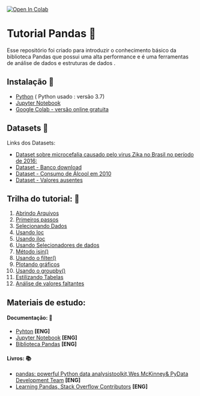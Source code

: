 [![Open In Colab](https://colab.research.google.com/assets/colab-badge.svg)](https://colab.research.google.com/github/dressalsl/tutorialPandas)

# Tutorial Pandas :page_facing_up:

Esse repositório foi criado para introduzir o conhecimento básico da biblioteca Pandas que possui uma alta performance e é uma ferramentas de análise de dados e estruturas de dados .

## Instalação :floppy_disk:

* [Python](https://www.python.org/downloads/) (
Python usado : versão 3.7)
* [Jupyter Notebook](https://jupyter.org/install)
* [Google Colab - versão online gratuita](https://colab.research.google.com/notebooks/welcome.ipynb#recent=true)


## Datasets :open_file_folder:

Links dos Datasets:
* [Dataset sobre microcefalia causado pelo virus Zika no Brasil no período de 2016:](https://raw.githubusercontent.com/BuzzFeedNews/zika-data/master/data/parsed/brazil/brazil-microcephaly-2016-01-23-table-1.csv)
* [Dataset - Banco download ](https://archive.ics.uci.edu/ml/datasets/Bank+Marketing)  
* [Dataset - Consumo de Álcool em 2010 ](https://github.com/fivethirtyeight/data/tree/master/alcohol-consumption) 
* [Dataset - Valores ausentes ](https://www.kaggle.com/friedrichreichhart/ditloantest) 


## Trilha do tutorial: :pushpin:
01. [Abrindo Arquivos](https://github.com/dressalsl/tutorialPandas/blob/master/01%20-%20abrindoArquivos.ipynb) 
02. [Primeiros passos](https://github.com/dressalsl/tutorialPandas/blob/master/02%20-%20primeirosPassos.ipynb) 
03. [Selecionando Dados](https://github.com/dressalsl/tutorialPandas/blob/master/03%20-%20SelecionandoDadosDataFrame.ipynb)
04. [Usando loc](https://github.com/dressalsl/tutorialPandas/blob/master/04%20-%20usandoLocParaSelecionarDados.ipynb)
05. [Usando iloc](https://github.com/dressalsl/tutorialPandas/blob/master/05%20-%20usandoIlocParaSelecionarDados.ipynb)
06. [Usando Selecionadores de dados](https://github.com/dressalsl/tutorialPandas/blob/master/5-%20usandoSelecionadores.ipynb)
07. [Método isin()](https://github.com/dressalsl/tutorialPandas/blob/master/07%20-%20metodoIsin.ipynb)
08. [Usando o filter()](https://github.com/dressalsl/tutorialPandas/blob/master/08%20-%20usandoFilter.ipynb)
09. [Plotando gráficos](https://github.com/dressalsl/tutorialPandas/blob/master/09%20-%20plotandoGrafico.ipynb)
10. [Usando o groupby()](https://github.com/dressalsl/tutorialPandas/blob/master/10%20-%20metodoGroupby.ipynb)
11. [Estilizando Tabelas](https://github.com/dressalsl/tutorialPandas/blob/master/11%20-%20estilizandoTabelas.ipynb)
12. [Análise de valores faltantes](https://github.com/dressalsl/tutorialPandas/blob/master/12%20-%20analiseMissingValues.ipynb)


## Materiais de estudo: 

#### Documentação: :scroll:
* [Pyhton](https://docs.python.org/3/)  **[ENG]**
* [Jupyter Notebook](https://jupyter.org/documentation)  **[ENG]**
* [Biblioteca Pandas](https://pandas.pydata.org/pandas-docs/stable/)  **[ENG]**

#### Livros: :books:
* [pandas: powerful Python data analysistoolkit,Wes McKinney& PyData Development Team](https://pandas.pydata.org/pandas-docs/stable/pandas.pdf)  **[ENG]**
* [Learning Pandas, Stack Overflow Contributors](https://riptutorial.com/Download/pandas.pdf)  **[ENG]**

